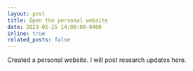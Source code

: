 ```yaml
---
layout: post
title: Open the personal website
date: 2023-05-25 14:00:00-0400
inline: true
related_posts: false
---
```


Created a personal website. I will post research updates here. 
